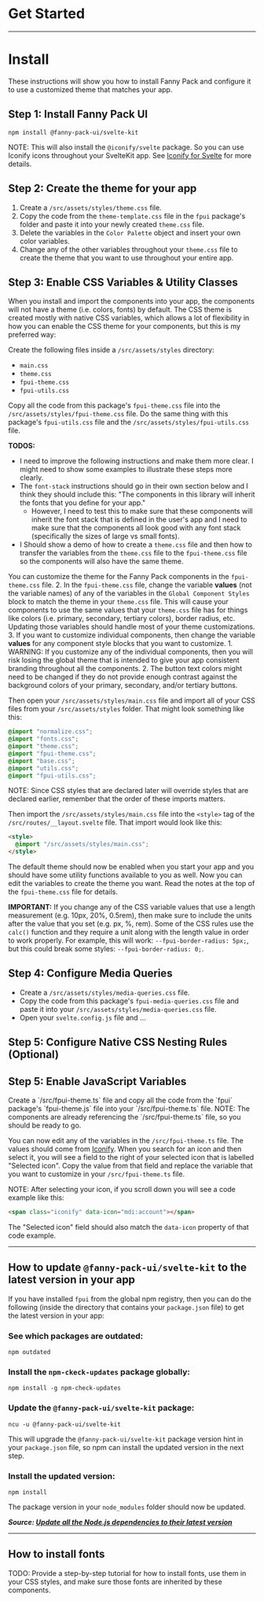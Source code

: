 # Get Started

---

# Install
These instructions will show you how to install Fanny Pack and configure it to use a customized theme that matches your app.


## Step 1: Install Fanny Pack UI
```
npm install @fanny-pack-ui/svelte-kit
```

NOTE: This will also install the `@iconify/svelte` package. So you can use Iconify icons throughout your SvelteKit app. See [Iconify for Svelte](https://docs.iconify.design/icon-components/svelte/) for more details.


## Step 2: Create the theme for your app
1. Create a `/src/assets/styles/theme.css` file. 
2. Copy the code from the `theme-template.css` file in the `fpui` package's folder and paste it into your newly created `theme.css` file.
3. Delete the variables in the `Color Palette` object and insert your own color variables.
4. Change any of the other variables throughout your `theme.css` file to create the theme that you want to use throughout your entire app.


## Step 3: Enable CSS Variables & Utility Classes
When you install and import the components into your app, the components will not have a theme (i.e. colors, fonts) by default. The CSS theme is created mostly with native CSS variables, which allows a lot of flexibility in how you can enable the CSS theme for your components, but this is my preferred way:

Create the following files inside a `/src/assets/styles` directory:

* `main.css`
* `theme.css`
* `fpui-theme.css`
* `fpui-utils.css`

Copy all the code from this package's `fpui-theme.css` file into the `/src/assets/styles/fpui-theme.css` file. Do the same thing with this package's `fpui-utils.css` file and the `/src/assets/styles/fpui-utils.css` file.


**TODOS:**
* I need to improve the following instructions and make them more clear. I might need to show some examples to illustrate these steps more clearly. 
* The `font-stack` instructions should go in their own section below and I think they should include this: "The components in this library will inherit the fonts that you define for your app." 
    * However, I need to test this to make sure that these components will inherit the font stack that is defined in the user's app and I need to make sure that the components all look good with any font stack (specifically the sizes of large vs small fonts).
* I Should show a demo of how to create a `theme.css` file and then how to transfer the variables from the `theme.css` file to the `fpui-theme.css` file so the components will also have the same theme.


You can customize the theme for the Fanny Pack components in the `fpui-theme.css` file.
2. In the `fpui-theme.css` file, change the variable **values** (not the variable names) of any of the variables in the `Global Component Styles` block to match the theme in your `theme.css` file. This will cause your components to use the same values that your `theme.css` file has for things like colors (i.e. primary, secondary, tertiary colors), border radius, etc. Updating those variables should handle most of your theme customizations.
3. If you want to customize individual components, then change the variable **values** for any component style blocks that you want to customize.
    1. WARNING: If you customize any of the individual components, then you will risk losing the global theme that is intended to give your app consistent branding throughout all the components.
    2. The button text colors might need to be changed if they do not provide enough contrast against the background colors of your primary, secondary, and/or tertiary buttons.

Then open your `/src/assets/styles/main.css` file and import all of your CSS files from your `/src/assets/styles` folder. That might look something like this:

```css
@import "normalize.css";
@import "fonts.css";
@import "theme.css";
@import "fpui-theme.css";
@import "base.css";
@import "utils.css";
@import "fpui-utils.css";
```

NOTE: Since CSS styles that are declared later will override styles that are declared earlier, remember that the order of these imports matters.

Then import the `/src/assets/styles/main.css` file into the `<style>` tag of the `/src/routes/__layout.svelte` file. That import would look like this:

```html
<style>
  @import "/src/assets/styles/main.css";
</style>
```

The default theme should now be enabled when you start your app and you should have some utility functions available to you as well. Now you can edit the variables to create the theme you want. Read the notes at the top of the `fpui-theme.css` file for details.

**IMPORTANT:** If you change any of the CSS variable values that use a length measurement (e.g. 10px, 20%, 0.5rem), then make sure to include the units after the value that you set (e.g. px, %, rem). Some of the CSS rules use the `calc()` function and they require a unit along with the length value in order to work properly. For example, this will work: `--fpui-border-radius: 5px;`, but this could break some styles: `--fpui-border-radius: 0;`.


## Step 4: Configure Media Queries
* Create a `/src/assets/styles/media-queries.css` file.
* Copy the code from this package's `fpui-media-queries.css` file and paste it into your `/src/assets/styles/media-queries.css` file.
* Open your `svelte.config.js` file and ...


## Step 5: Configure Native CSS Nesting Rules (Optional)


<h2 id="enable-js-vars">Step 5: Enable JavaScript Variables</h2>
Create a `/src/fpui-theme.ts` file and copy all the code from the `fpui` package's `fpui-theme.js` file into your `/src/fpui-theme.ts` file. NOTE: The components are already referencing the `/src/fpui-theme.ts` file, so you should be ready to go.

You can now edit any of the variables in the `/src/fpui-theme.ts` file. The values should come from [Iconify](https://icon-sets.iconify.design/). When you search for an icon and then select it, you will see a field to the right of your selected icon that is labelled "Selected icon". Copy the value from that field and replace the variable that you want to customize in your `/src/fpui-theme.ts` file.

NOTE: After selecting your icon, if you scroll down you will see a code example like this:
```html
<span class="iconify" data-icon="mdi:account"></span>
```
The "Selected icon" field should also match the `data-icon` property of that code example.

---

## How to update `@fanny-pack-ui/svelte-kit` to the latest version in your app
If you have installed `fpui` from the global npm registry, then you can do the following (inside the directory that contains your `package.json` file) to get the latest version in your app:

### See which packages are outdated:
```
npm outdated
```

### Install the `npm-ckeck-updates` package globally:
```
npm install -g npm-check-updates
```

### Update the `@fanny-pack-ui/svelte-kit` package:
```
ncu -u @fanny-pack-ui/svelte-kit
```
This will upgrade the `@fanny-pack-ui/svelte-kit` package version hint in your `package.json` file, so npm can install the updated version in the next step.

### Install the updated version:
```
npm install
```
The package version in your `node_modules` folder should now be updated.


***Source: [Update all the Node.js dependencies to their latest version](https://nodejs.dev/learn/update-all-the-nodejs-dependencies-to-their-latest-version)***

---

<h2 id="install-fonts">How to install fonts</h2>
TODO: Provide a step-by-step tutorial for how to install fonts, use them in your CSS styles, and make sure those fonts are inherited by these components.
